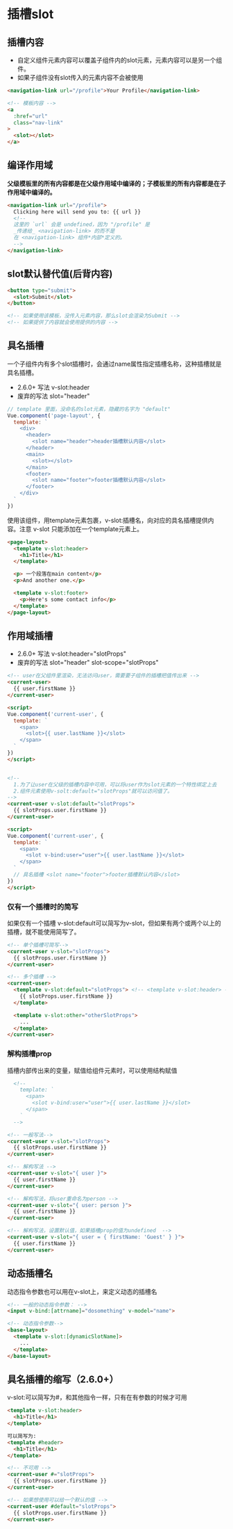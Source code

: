 
# 插槽slot

## 插槽内容
- 自定义组件元素内容可以覆盖子组件内的slot元素，元素内容可以是另一个组件。
- 如果子组件没有slot传入的元素内容不会被使用
```html
<navigation-link url="/profile">Your Profile</navigation-link>

<!-- 模板内容 -->
<a 
  :href="url"
  class="nav-link"
>
  <slot></slot>
</a>
```

## 编译作用域
**父级模板里的所有内容都是在父级作用域中编译的；子模板里的所有内容都是在子作用域中编译的。**
```html
<navigation-link url="/profile">
  Clicking here will send you to: {{ url }}
  <!--
  这里的 `url` 会是 undefined，因为 "/profile" 是
  _传递给_ <navigation-link> 的而不是
  在 <navigation-link> 组件*内部*定义的。
  -->
</navigation-link>
```

## slot默认替代值(后背内容)
```html
<button type="submit">
  <slot>Submit</slot>
</button>

<!-- 如果使用该模板，没传入元素内容，那么slot会渲染为Submit -->
<!-- 如果提供了内容就会使用提供的内容 -->

```

## 具名插槽
一个子组件内有多个slot插槽时，会通过name属性指定插槽名称，这种插槽就是具名插槽。
- 2.6.0+ 写法 v-slot:header
- 废弃的写法 slot="header"
```js
// template 里面，没命名的slot元素，隐藏的名字为 "default"
Vue.component('page-layout', {
  template: `
    <div>
      <header>
        <slot name="header">header插槽默认内容</slot>
      </header>
      <main>
        <slot></slot>
      </main>
      <footer>
        <slot name="footer">footer插槽默认内容</slot>
      </footer>
    </div>
  `
})
```
使用该组件，用template元素包裹，v-slot:插槽名，向对应的具名插槽提供内容。注意 v-slot 只能添加在一个template元素上。
```html
<page-layout>
  <template v-slot:header>
    <h1>Title</h1>
  </template>

  <p> 一个段落在main content</p>
  <p>And another one.</p>

  <template v-slot:footer>
    <p>Here's some contact info</p>
  </template>
</page-layout>
```

## 作用域插槽
- 2.6.0+ 写法 v-slot:header="slotProps"
- 废弃的写法 slot="header" slot-scope="slotProps"
```html
<!-- user在父组件里渲染，无法访问user，需要要子组件的插槽把值传出来 -->
<current-user>
  {{ user.firstName }}
</current-user>

<script>
Vue.component('current-user', {
  template: `
    <span>
      <slot>{{ user.lastName }}</slot>
    </span>
  `
})
</script>


<!-- 
  1.为了让user在父级的插槽内容中可用，可以将user作为slot元素的一个特性绑定上去
  2.组件元素使用v-solt:default="slotProps"就可以访问值了。
-->
<current-user v-slot:default="slotProps">
  {{ slotProps.user.firstName }}
</current-user>

<script>
Vue.component('current-user', {
  template: `
    <span>
      <slot v-bind:user="user">{{ user.lastName }}</slot>
    </span>
  `
  // 具名插槽 <slot name="footer">footer插槽默认内容</slot>
})
</script>
```

### 仅有一个插槽时的简写
如果仅有一个插槽 v-slot:default可以简写为v-slot，但如果有两个或两个以上的插槽，就不能使用简写了。
```html
<!-- 单个插槽可简写-->
<current-user v-slot="slotProps"> 
  {{ slotProps.user.firstName }}
</current-user>

<!-- 多个插槽 -->
<current-user>
  <template v-slot:default="slotProps"> <!-- <template v-slot:header> -->
    {{ slotProps.user.firstName }}
  </template>

  <template v-slot:other="otherSlotProps">
    ...
  </template>
</current-user>
```

### 解构插槽prop
插槽内部传出来的变量，赋值给组件元素时，可以使用结构赋值
```html
  <!-- 
    template: `
      <span>
        <slot v-bind:user="user">{{ user.lastName }}</slot>
      </span>
    ` 
  -->

<!-- 一般写法-->
<current-user v-slot="slotProps"> 
  {{ slotProps.user.firstName }}
</current-user>

<!-- 解构写法 -->
<current-user v-slot="{ user }">
  {{ user.firstName }}
</current-user>

<!-- 解构写法，将user重命名为person -->
<current-user v-slot="{ user: person }">
  {{ user.firstName }}
</current-user>

<!-- 解构写法，设置默认值，如果插槽prop的值为undefined  -->
<current-user v-slot="{ user = { firstName: 'Guest' } }">
  {{ user.firstName }}
</current-user>
```

## 动态插槽名
动态指令参数也可以用在v-slot上，来定义动态的插槽名
```html
<!-- 一般的动态指令参数： -->
<input v-bind:[attrname]="dosomething" v-model="name">

<!-- 动态指令参数-->
<base-layout>
  <template v-slot:[dynamicSlotName]>
    ...
  </template>
</base-layout>
```

## 具名插槽的缩写（2.6.0+）
v-slot:可以简写为#，和其他指令一样，只有在有参数的时候才可用
```html
<template v-slot:header>
  <h1>Title</h1>
</template>

可以简写为: 
<template #header>
  <h1>Title</h1>
</template>

<!-- 不可用 -->
<current-user #="slotProps"> 
  {{ slotProps.user.firstName }}
</current-user>

<!-- 如果想使用可以给一个默认的值 -->
<current-user #default="slotProps"> 
  {{ slotProps.user.firstName }}
</current-user>
```